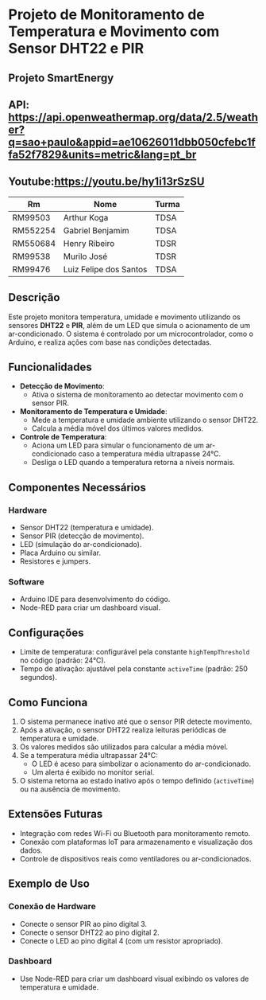 # Projeto de Monitoramento de Temperatura e Movimento com Sensor DHT22 e PIR 
## Projeto SmartEnergy

## API: https://api.openweathermap.org/data/2.5/weather?q=sao+paulo&appid=ae10626011dbb050cfebc1ffa52f7829&units=metric&lang=pt_br
## Youtube:https://youtu.be/hy1i13rSzSU


|Rm|Nome|Turma
|--|--|--|
RM99503|Arthur Koga|TDSA
RM552254|Gabriel Benjamim|TDSA
RM550684|Henry Ribeiro|TDSR
RM99538|Murilo José|TDSR
RM99476|Luiz Felipe dos Santos|TDSA



## Descrição
Este projeto monitora temperatura, umidade e movimento utilizando os sensores **DHT22** e **PIR**, além de um LED que simula o acionamento de um ar-condicionado. O sistema é controlado por um microcontrolador, como o Arduino, e realiza ações com base nas condições detectadas.

## Funcionalidades
- **Detecção de Movimento**: 
  - Ativa o sistema de monitoramento ao detectar movimento com o sensor PIR.
- **Monitoramento de Temperatura e Umidade**:
  - Mede a temperatura e umidade ambiente utilizando o sensor DHT22.
  - Calcula a média móvel dos últimos valores medidos.
- **Controle de Temperatura**:
  - Aciona um LED para simular o funcionamento de um ar-condicionado caso a temperatura média ultrapasse 24°C.
  - Desliga o LED quando a temperatura retorna a níveis normais.

## Componentes Necessários
### Hardware
- Sensor DHT22 (temperatura e umidade).
- Sensor PIR (detecção de movimento).
- LED (simulação do ar-condicionado).
- Placa Arduino ou similar.
- Resistores e jumpers.

### Software
- Arduino IDE para desenvolvimento do código.
- Node-RED para criar um dashboard visual.

## Configurações
- Limite de temperatura: configurável pela constante `highTempThreshold` no código (padrão: 24°C).
- Tempo de ativação: ajustável pela constante `activeTime` (padrão: 250 segundos).

## Como Funciona
1. O sistema permanece inativo até que o sensor PIR detecte movimento.
2. Após a ativação, o sensor DHT22 realiza leituras periódicas de temperatura e umidade.
3. Os valores medidos são utilizados para calcular a média móvel.
4. Se a temperatura média ultrapassar 24°C:
   - O LED é aceso para simbolizar o acionamento do ar-condicionado.
   - Um alerta é exibido no monitor serial.
5. O sistema retorna ao estado inativo após o tempo definido (`activeTime`) ou na ausência de movimento.

## Extensões Futuras
- Integração com redes Wi-Fi ou Bluetooth para monitoramento remoto.
- Conexão com plataformas IoT para armazenamento e visualização dos dados.
- Controle de dispositivos reais como ventiladores ou ar-condicionados.

## Exemplo de Uso
### Conexão de Hardware
- Conecte o sensor PIR ao pino digital 3.
- Conecte o sensor DHT22 ao pino digital 2.
- Conecte o LED ao pino digital 4 (com um resistor apropriado).

### Dashboard
- Use Node-RED para criar um dashboard visual exibindo os valores de temperatura e umidade.

